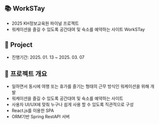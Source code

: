 ## 📚 WorkSTay
- 2025 KH정보교육원 파이널 프로젝트
- 워케이션을 즐길 수 있도록 공간대여 및 숙소를 예약하는 사이트 WorkSTay

## 📌 Project
- 진행기간: 2025. 01. 13 ~ 2025. 03. 07

## 🚀 프로젝트 개요
- 일하면서 동시에 여행 또는 휴가를 즐기는 형태의 근무 방식인 워케이션을 위해 개발
- 워케이션을 즐길 수 있도록 공간대여 및 숙소를 예약하는 사이트
- 사용자 UI/UX에 맞춰 누구나 쉽게 사용 할 수 있도록 직관적으로 구성
- React.js를 이용한 SPA
- ORM기반 Spring RestAPI 서버

